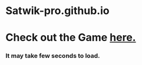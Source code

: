 # Satwik-pro.github.io

<h1>Check out the Game <a href="https://satwik-pro.github.io">here.</a></h1>

<h3> It may take few seconds to load. </h3>
